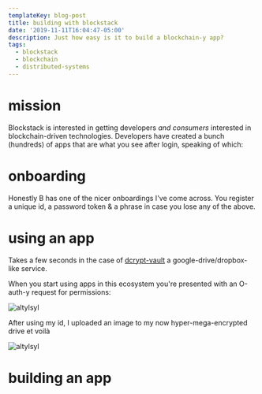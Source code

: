 ```yaml
---
templateKey: blog-post
title: building with blockstack
date: '2019-11-11T16:04:47-05:00'
description: Just how easy is it to build a blockchain-y app?
tags:
  - blockstack
  - blockchain
  - distributed-systems
---
```

# mission 

Blockstack is interested in getting developers _and consumers_ interested in blockchain-driven technologies. Developers have created a bunch (hundreds) of apps that are what you see after login, speaking of which: 

# onboarding 

Honestly B has one of the nicer onboardings I've come across. You register a unique id, a password token & a phrase in case you lose any of the above.

# using an app

Takes a few seconds in the case of [dcrypt-vault]() a google-drive/dropbox-like service. 

When you start using apps in this ecosystem you're presented with an O-auth-y request for permissions: 

![altylsyl](https://res.cloudinary.com/cloudimgts/image/upload/v1573506635/bh7i1ijkdetizm8jm9sc.png)

After using my id, I uploaded an image to my now hyper-mega-encrypted drive et voilà

![altylsyl](https://res.cloudinary.com/cloudimgts/image/upload/v1573506786/xbxkfdwnj2p2iz1e9pio.png)

# building an app

